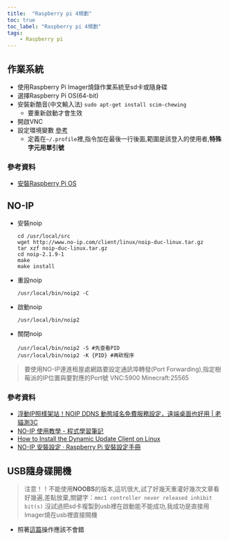 ```yaml
---
title:  "Raspberry pi 4規劃"
toc: true
toc_label: "Raspberry pi 4規劃"
tags: 
    - Raspberry pi
---
```


## 作業系統

- 使用Raspberry Pi Imager燒錄作業系統至sd卡或隨身碟
- 選擇Raspberry Pi OS(64-bit)
- 安裝新酷音(中文輸入法) `sudo apt-get install scim-chewing`
    - 要重新啟動才會生效
- 開啟VNC
- 設定環境變數 [參考](https://pimylifeup.com/environment-variables-linux/)
    - 定義在`~/.profile`裡,指令加在最後一行後面,範圍是該登入的使用者,**特殊字元用單引號**

### 參考資料
- [安裝Raspberry Pi OS](https://www.chipwaygo.com/doc/rpi_install.php)

## NO-IP

- 安裝noip
    ```batch
    cd /usr/local/src
    wget http://www.no-ip.com/client/linux/noip-duc-linux.tar.gz
    tar xzf noip-duc-linux.tar.gz
    cd noip-2.1.9-1
    make
    make install
    ```
- 重設noip
    ```batch
    /usr/local/bin/noip2 -C
    ```
- 啟動noip
    ```batch
    /usr/local/bin/noip2
    ```
- 關閉noip
    ```batch
    /usr/local/bin/noip2 -S #先查看PID
    /usr/local/bin/noip2 -K {PID} #再砍程序
    ```
> 要使用NO-IP連進租屋處網路要設定通訊埠轉發(Port Forwarding),指定樹莓派的IP位置與要對應的Port號
> VNC:5900
> Minecraft:25565

###  參考資料
- [浮動IP照樣架站！NOIP DDNS 動態域名免費服務設定，遠端桌面也好用 | 老貓測3C](https://iqmore.tw/no-ip-free-dynamic-dns)
- [NO-IP 使用教學 - 程式學習筆記](https://sites.google.com/site/chengshixuexipingtai/qi-ta/no-ip-shi-yong-jiao-xue)
- [How to Install the Dynamic Update Client on Linux](https://www.noip.com/support/knowledgebase/installing-the-linux-dynamic-update-client/)
- [NO-IP 安裝設定 · Raspberry Pi 安裝設定手冊](https://lins2000.gitbooks.io/raspberry-pi-installation-guide/content/di-yi-ci-qi-dong/noip-an-zhuang-she-ding.html)

## USB隨身碟開機

> 注意！！不能使用**NOOBS**的版本,這坑很大,試了好幾天重灌好幾次文章看好幾遍,差點放棄,關鍵字：`mmc1 controller never released inhibit bit(s)`
> 沒試過把sd卡複製到usb裡在啟動能不能成功,我成功是直接用Imager燒在usb裡直接開機

- 照著[這篇](https://sleeplessbeastie.eu/2022/12/16/how-to-boot-raspberry-pi-4-from-usb-ssd/)操作應該不會錯




